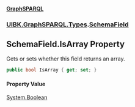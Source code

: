 #### [GraphSPARQL](./index.md 'index')
### [UIBK.GraphSPARQL.Types](./UIBK-GraphSPARQL-Types.md 'UIBK.GraphSPARQL.Types').[SchemaField](./UIBK-GraphSPARQL-Types-SchemaField.md 'UIBK.GraphSPARQL.Types.SchemaField')
## SchemaField.IsArray Property
Gets or sets whether this field returns an array.  
```csharp
public bool IsArray { get; set; }
```
#### Property Value
[System.Boolean](https://docs.microsoft.com/en-us/dotnet/api/System.Boolean 'System.Boolean')  
